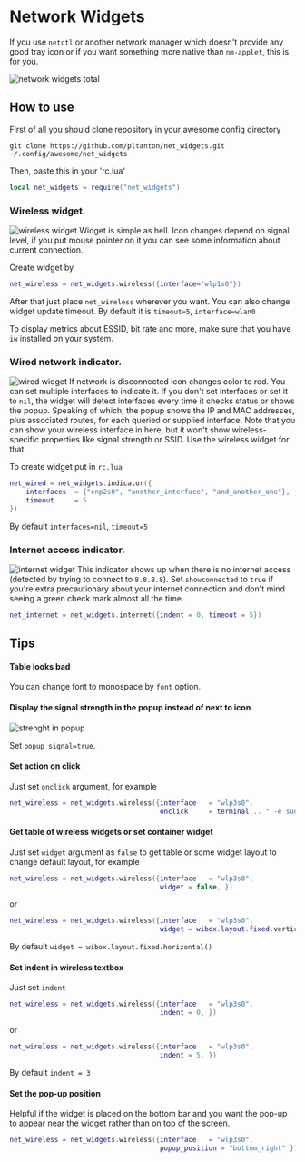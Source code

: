 # Network Widgets
If you use `netctl` or another network manager which doesn't provide any good tray icon or if you want something more native than `nm-applet`, this is for you.

![network widgets total](https://dl.dropbox.com/s/i3aljidy8l6v6mh/net_widgets_total.png?dl=0)
## How to use
First of all you should clone repository in your awesome config directory
```
git clone https://github.com/pltanton/net_widgets.git ~/.config/awesome/net_widgets
```
Then, paste this in your 'rc.lua'
```Lua
local net_widgets = require("net_widgets")
```
### Wireless widget.
![wireless widget](https://dl.dropbox.com/s/737pn4mdwv7x79g/wireless_widget.png)
Widget is simple as hell. Icon changes depend on signal level, if you put mouse pointer on it you can see some information about current connection.

Create widget by
```Lua
net_wireless = net_widgets.wireless({interface="wlp1s0"})
```
After that just place `net_wireless` wherever you want. You can also change widget update timeout. By default it is `timeout=5`, `interface=wlan0`

To display metrics about ESSID, bit rate and more, make sure that you have `iw` installed on your system.

### Wired network indicator.
![wired widget](https://dl.dropbox.com/s/5hg1bo41luelzob/wired_icon.png)
If network is disconnected icon changes color to red. You can set multiple interfaces to indicate it. If you don't set interfaces or set it to `nil`, the widget will detect interfaces every time it checks status or shows the popup. Speaking of which, the popup shows the IP and MAC addresses, plus associated routes, for each queried or supplied interface. Note that you can show your wireless interface in here, but it won't show wireless-specific properties like signal strength or SSID. Use the wireless widget for that.

To create widget put in `rc.lua`
```Lua
net_wired = net_widgets.indicator({
    interfaces  = {"enp2s0", "another_interface", "and_another_one"},
    timeout     = 5
})
```

By default `interfaces=nil`, `timeout=5`

### Internet access indicator.
<!---
http://imgur.com/a/eGP65
-->
![internet widget](http://i.imgur.com/tdJjvPM.png)
This indicator shows up when there is no internet access (detected by trying to connect to `8.8.8.8`). Set `showconnected` to `true` if you're extra precautionary about your internet connection and don't mind seeing a green check mark almost all the time.
```Lua
net_internet = net_widgets.internet({indent = 0, timeout = 5})
```

## Tips
#### Table looks bad
You can change font to monospace by `font` option.

#### Display the signal strength in the popup instead of next to icon
![strenght in popup](https://cloud.githubusercontent.com/assets/23966/6146605/a8eba74c-b1bc-11e4-826a-9468edf18009.png)

Set `popup_signal=true`.

#### Set action on click
Just set `onclick` argument, for example

```Lua
net_wireless = net_widgets.wireless({interface   = "wlp3s0", 
                                     onclick     = terminal .. " -e sudo wifi-menu" }) 
```


#### Get table of wireless widgets or set container widget
Just set `widget` argument as `false`  to get table or some widget layout to change default layout, for example

```Lua
net_wireless = net_widgets.wireless({interface   = "wlp3s0", 
                                     widget = false, }) 
```

or

```Lua
net_wireless = net_widgets.wireless({interface   = "wlp3s0", 
                                     widget = wibox.layout.fixed.vertical(), }) 
```


By default `widget = wibox.layout.fixed.horizontal()`

#### Set indent in wireless textbox
Just set `indent` 
```Lua
net_wireless = net_widgets.wireless({interface   = "wlp3s0", 
                                     indent = 0, }) 
```

or

```Lua
net_wireless = net_widgets.wireless({interface   = "wlp3s0", 
                                     indent = 5, }) 
```


By default `indent = 3`

#### Set the pop-up position

Helpful if the widget is placed on the bottom bar and you want the pop-up to appear near the widget rather than on top of the screen.

```Lua
net_wireless = net_widgets.wireless({interface   = "wlp3s0",
                                     popup_position = "bottom_right" })
```
